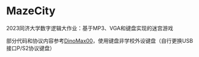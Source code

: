 # MazeCity
2023同济大学数字逻辑大作业：基于MP3、VGA和键盘实现的迷宫游戏

部分代码和协议内容参考[DinoMax00](https://github.com/DinoMax00/TJ-FPGA_MP3)，使用键盘非学校外设键盘（自行更换USB接口P/S2协议键盘）
